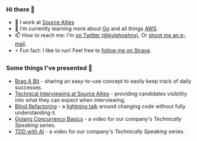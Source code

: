 ### Hi there 👋

- 🔭 I work at [Source Allies](https://www.sourceallies.com/)
- 🌱 I’m currently learning more about [Go](https://go.dev/) and all things [AWS](https://aws.amazon.com/).
- 📫 How to reach me: I'm [on Twitter (@kylehoehns)](http://twitter.com/kylehoehns). Or [shoot me an e-mail](mailto:kyhoehns@gmail.com).
- ⚡ Fun fact: I like to run! Feel free to [follow me on Strava](https://www.strava.com/athletes/14172547).

### Some things I've presented 📢
- [Brag A Bit](https://www.sourceallies.com/2021/08/brag-a-bit/) - sharing an easy-to-use concept to easily keep track of daily successes.
- [Technical Interviewing at Source Allies](https://www.sourceallies.com/2023/05/interviewing/) - providing candidates visibility into what they can expect when interviewing.
- [Blind Refactoring](https://blind-refactoring.netlify.app/) - a [lightning talk](https://en.wikipedia.org/wiki/Lightning_talk) around changing code without fully understanding it.
- [Golang Concurrency Basics](https://www.linkedin.com/posts/source-allies_go-coderlife-technicallyspeaking-activity-7072603389758484480-b2vX) - a video for our company's _Technically Speaking_ series.
- [TDD with AI](https://www.linkedin.com/posts/source-allies_technicallyspeaking-ai-tdd-activity-7085287904276545536-Q-0m) - a video for our company's _Technically Speaking_ series.
